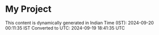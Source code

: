 # My Project

This content is dynamically generated in Indian Time (IST): 2024-09-20 00:11:35 IST
Converted to UTC: 2024-09-19 18:41:35 UTC
